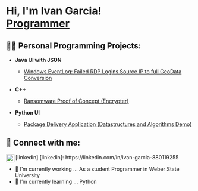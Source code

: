<h1>Hi, I'm Ivan Garcia! <br/><a href="https://github.com/Ivangarcia389">Programmer</a>
<h2>👨‍💻 Personal Programming Projects:</h2>


- <b>Java UI with JSON</b>
  - [Windows EventLog: Failed RDP Logins Source IP to full GeoData Conversion](https://github.com/joshmadakor1/Sentinel-Lab)
 
- <b>C++</b>
  - [Ransomware Proof of Concept (Encrypter)](https://github.com/joshmadakor1/EncrypterPOC)
  
- <b>Python UI</b>
  - [Package Delivery Application (Datastructures and Algorithms Demo)](https://github.com/joshmadakor1/Package-Delivery-Pathfinding-Algorithm)

<h2> 🤳 Connect with me:</h2>
<img align="left" alt="JoshMadakor | LinkedIn" width="22px" src="https://cdn.jsdelivr.net/npm/simple-icons@v3/icons/linkedin.svg" />[linkedin]
[linkedin]: https://linkedin.com/in/ivan-garcia-880119255

- 🔭 I’m currently working ... As a student Programmer in Weber State University
- 🌱 I’m currently learning ... Python

<!---
Ivangarcia389/Ivangarcia389 is a ✨ special ✨ repository because its `README.md` (this file) appears on your GitHub profile.
You can click the Preview link to take a look at your changes.
--->
